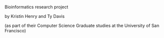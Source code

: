 Bioinformatics research project 

by Kristin Henry and Ty Davis

(as part of their Computer Science Graduate studies at the University of San Francisco)
